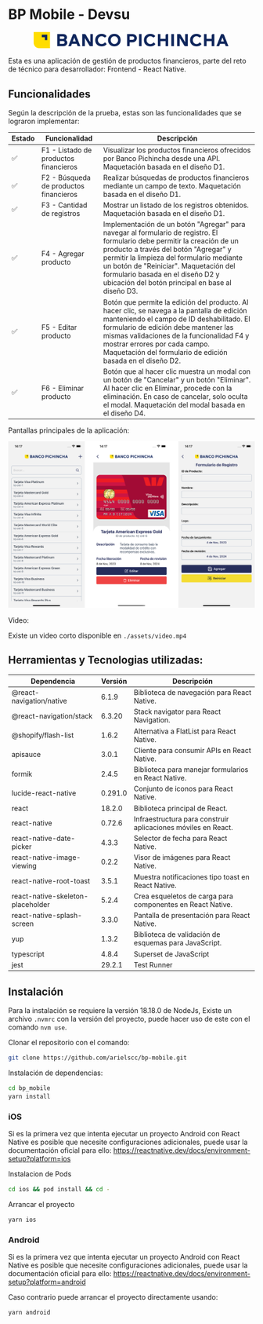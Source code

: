 # BP Mobile - Devsu

<p align="center">
 <img src="./app/assets/logo-horizontal.svg" alt="Descripción de la imagen" width="400px"/>
</p>

Esta es una aplicación de gestión de productos financieros, parte del reto de técnico para desarrollador: Frontend - React Native.

## Funcionalidades

Según la descripción de la prueba, estas son las funcionalidades que se lograron implementar:

| Estado | Funcionalidad                          | Descripción                                                                                                                                                                                                                                                                                                                                      |
| ------ | -------------------------------------- | ------------------------------------------------------------------------------------------------------------------------------------------------------------------------------------------------------------------------------------------------------------------------------------------------------------------------------------------------ |
| ✅     | F1 - Listado de productos financieros  | Visualizar los productos financieros ofrecidos por Banco Pichincha desde una API. Maquetación basada en el diseño D1.                                                                                                                                                                                                                            |
| ✅     | F2 - Búsqueda de productos financieros | Realizar búsquedas de productos financieros mediante un campo de texto. Maquetación basada en el diseño D1.                                                                                                                                                                                                                                      |
| ✅     | F3 - Cantidad de registros             | Mostrar un listado de los registros obtenidos. Maquetación basada en el diseño D1.                                                                                                                                                                                                                                                               |
| ✅     | F4 - Agregar producto                  | Implementación de un botón "Agregar" para navegar al formulario de registro. El formulario debe permitir la creación de un producto a través del botón "Agregar" y permitir la limpieza del formulario mediante un botón de "Reiniciar". Maquetación del formulario basada en el diseño D2 y ubicación del botón principal en base al diseño D3. |
| ✅     | F5 - Editar producto                   | Botón que permite la edición del producto. Al hacer clic, se navega a la pantalla de edición manteniendo el campo de ID deshabilitado. El formulario de edición debe mantener las mismas validaciones de la funcionalidad F4 y mostrar errores por cada campo. Maquetación del formulario de edición basada en el diseño D2.                     |
| ✅     | F6 - Eliminar producto                 | Botón que al hacer clic muestra un modal con un botón de "Cancelar" y un botón "Eliminar". Al hacer clic en Eliminar, procede con la eliminación. En caso de cancelar, solo oculta el modal. Maquetación del modal basada en el diseño D4.                                                                                                       |

Pantallas principales de la aplicación:

![App Screens](./assets/app.png)

Video:

Existe un video corto disponible en `./assets/video.mp4`

## Herramientas y Tecnologias utilizadas:

| Dependencia                       | Versión | Descripción                                                   |
| --------------------------------- | ------- | ------------------------------------------------------------- |
| @react-navigation/native          | 6.1.9   | Biblioteca de navegación para React Native.                   |
| @react-navigation/stack           | 6.3.20  | Stack navigator para React Navigation.                        |
| @shopify/flash-list               | 1.6.2   | Alternativa a FlatList para React Native.                     |
| apisauce                          | 3.0.1   | Cliente para consumir APIs en React Native.                   |
| formik                            | 2.4.5   | Biblioteca para manejar formularios en React Native.          |
| lucide-react-native               | 0.291.0 | Conjunto de iconos para React Native.                         |
| react                             | 18.2.0  | Biblioteca principal de React.                                |
| react-native                      | 0.72.6  | Infraestructura para construir aplicaciones móviles en React. |
| react-native-date-picker          | 4.3.3   | Selector de fecha para React Native.                          |
| react-native-image-viewing        | 0.2.2   | Visor de imágenes para React Native.                          |
| react-native-root-toast           | 3.5.1   | Muestra notificaciones tipo toast en React Native.            |
| react-native-skeleton-placeholder | 5.2.4   | Crea esqueletos de carga para componentes en React Native.    |
| react-native-splash-screen        | 3.3.0   | Pantalla de presentación para React Native.                   |
| yup                               | 1.3.2   | Biblioteca de validación de esquemas para JavaScript.         |
| typescript                        | 4.8.4   | Superset de JavaScript                                        |
| jest                              | 29.2.1  | Test Runner                                                   |

## Instalación

Para la instalación se requiere la versión 18.18.0 de NodeJs, Existe un archivo `.nvmrc` con la versión del proyecto, puede hacer uso de este con el comando `nvm use`.

Clonar el repositorio con el comando:

```bash
git clone https://github.com/arielscc/bp-mobile.git
```

Instalación de dependencias:

```bash
cd bp_mobile
yarn install
```

### iOS

Si es la primera vez que intenta ejecutar un proyecto Android con React Native es posible que necesite configuraciones adicionales, puede usar la documentación oficial para ello: https://reactnative.dev/docs/environment-setup?platform=ios

Instalacion de Pods

```bash
cd ios && pod install && cd -
```

Arrancar el proyecto

```bash
yarn ios
```

### Android

Si es la primera vez que intenta ejecutar un proyecto Android con React Native es posible que necesite configuraciones adicionales, puede usar la documentación oficial para ello: https://reactnative.dev/docs/environment-setup?platform=android

Caso contrario puede arrancar el proyecto directamente usando:

```bash
yarn android
```
